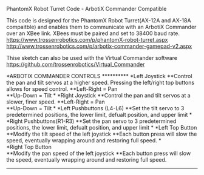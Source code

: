  PhantomX Robot Turret Code - ArbotiX Commander Compatible
  
   This code is designed for the PhantomX Robot Turret(AX-12A and AX-18A compaitble) and enables them to communicate
   with an ArbotiX Commander over an XBee link.
   XBees must be paired and set to 38400 baud rate.     
   https://www.trossenrobotics.com/p/phantomX-robot-turret.aspx
   http://www.trossenrobotics.com/p/arbotix-commander-gamepad-v2.aspx 
   
   Thise sketch can also be used with the Virtual Commander software
   https://github.com/trossenrobotics/Virtual_Commander
   
   *ARBOTIX COMMANDER CONTROLS **********
   *Left Joystick
   **Control the pan and tilt servos at a higher speed. Pressing the left/right top buttons allows for speed control.
   **Left-Right = Pan     
   **Up-Down = Tilt
   *
   *Right Joystick
   **Control the pan and tilt servos at a slower, finer speed.
   **Left-Right = Pan       
   **Up-Down = Tilt
   *
   *Left Pushbuttons (L4-L6)
   **Set the tilt servo to 3 predetermined positions, the lower limit, defualt position, and upper limit
   *
   *Right Pushbuttons(R1-R3)
   **Set the pan servo to 3 predetermined positions, the lower limit, defualt position, and upper limit
   *
   *Left Top Button
   **Modify the tilt speed of the left joystick
   **Each button press will slow the speed, eventually wrapping around and restoring full speed.
   *  
   *Right Top Button   
   **Modify the pan speed of the left joystick
   **Each button press will slow the speed, eventually wrapping around and restoring full speed.
   ********************* 